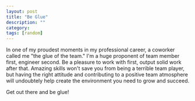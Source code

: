 ```yaml
---
layout: post
title: "Be Glue"
description: ""
category: 
tags: [random]
---
```


In one of my proudest moments in my professional career, a coworker called me "the glue of the team." I'm a huge proponent of team member first, engineer second. Be a pleasure to work with first, output solid work after that. Amazing skills won't save you from being a terrible team player, but having the right attitude and contributing to a positive team atmosphere will undoubtely help create the environment you need to grow and succeed.

Get out there and be glue!
